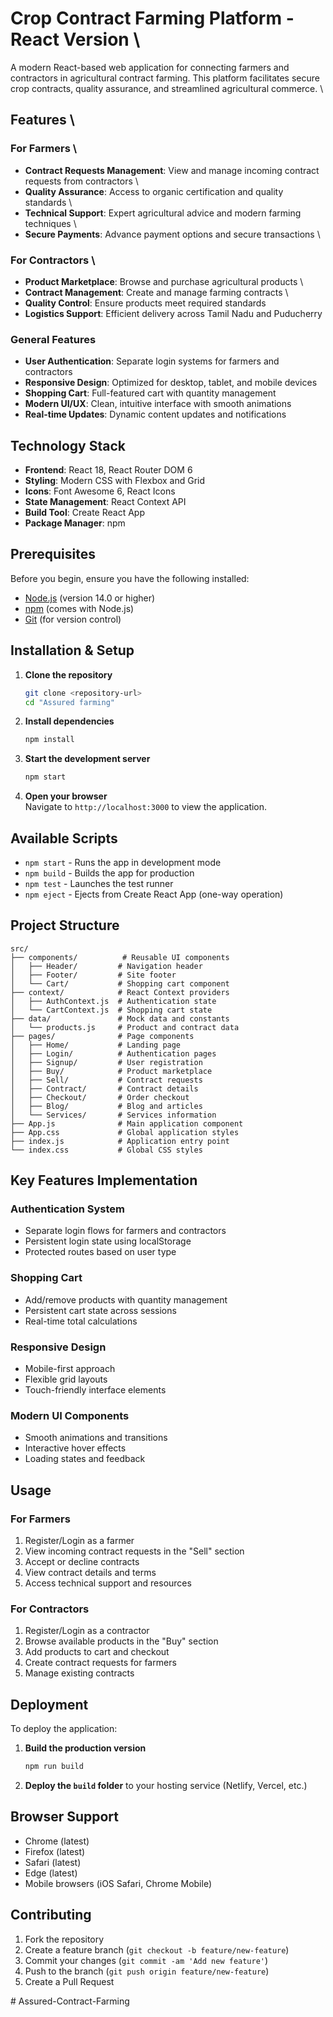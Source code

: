 # Crop Contract Farming Platform - React Version  \\
  
A modern React-based web application for connecting farmers and contractors in agricultural contract farming. This platform facilitates secure crop contracts, quality assurance, and streamlined agricultural commerce.  \\

## Features  \\
  
### For Farmers  \\
- **Contract Requests Management**: View and manage incoming contract requests from contractors  \\
- **Quality Assurance**: Access to organic certification and quality standards  \\
- **Technical Support**: Expert agricultural advice and modern farming techniques  \\
- **Secure Payments**: Advance payment options and secure transactions  \\

### For Contractors  \\
- **Product Marketplace**: Browse and purchase agricultural products  \\
- **Contract Management**: Create and manage farming contracts  \\
- **Quality Control**: Ensure products meet required standards  
- **Logistics Support**: Efficient delivery across Tamil Nadu and Puducherry  
  
### General Features  
- **User Authentication**: Separate login systems for farmers and contractors  
- **Responsive Design**: Optimized for desktop, tablet, and mobile devices  
- **Shopping Cart**: Full-featured cart with quantity management  
- **Modern UI/UX**: Clean, intuitive interface with smooth animations  
- **Real-time Updates**: Dynamic content updates and notifications  
  
## Technology Stack  
  
- **Frontend**: React 18, React Router DOM 6  
- **Styling**: Modern CSS with Flexbox and Grid  
- **Icons**: Font Awesome 6, React Icons  
- **State Management**: React Context API  
- **Build Tool**: Create React App  
- **Package Manager**: npm  
  
## Prerequisites  
  
Before you begin, ensure you have the following installed:  
  
- [Node.js](https://nodejs.org/) (version 14.0 or higher)  
- [npm](https://www.npmjs.com/) (comes with Node.js)  
- [Git](https://git-scm.com/downloads) (for version control)  
  
## Installation & Setup  
  
1. **Clone the repository**  
   ```bash  
   git clone <repository-url>  
   cd "Assured farming"  
   ```  
  
2. **Install dependencies**  
   ```bash  
   npm install  
   ```  
  
3. **Start the development server**  
   ```bash  
   npm start  
   ```  
  
4. **Open your browser**  
   Navigate to `http://localhost:3000` to view the application.  
  
## Available Scripts  
  
- `npm start` - Runs the app in development mode  
- `npm build` - Builds the app for production  
- `npm test` - Launches the test runner  
- `npm eject` - Ejects from Create React App (one-way operation)  
  
## Project Structure  
  
```
src/
├── components/          # Reusable UI components
│   ├── Header/         # Navigation header
│   ├── Footer/         # Site footer
│   └── Cart/           # Shopping cart component
├── context/            # React Context providers
│   ├── AuthContext.js  # Authentication state
│   └── CartContext.js  # Shopping cart state
├── data/               # Mock data and constants
│   └── products.js     # Product and contract data
├── pages/              # Page components
│   ├── Home/           # Landing page
│   ├── Login/          # Authentication pages
│   ├── Signup/         # User registration
│   ├── Buy/            # Product marketplace
│   ├── Sell/           # Contract requests
│   ├── Contract/       # Contract details
│   ├── Checkout/       # Order checkout
│   ├── Blog/           # Blog and articles
│   └── Services/       # Services information
├── App.js              # Main application component
├── App.css             # Global application styles
├── index.js            # Application entry point
└── index.css           # Global CSS styles
```

## Key Features Implementation

### Authentication System
- Separate login flows for farmers and contractors
- Persistent login state using localStorage
- Protected routes based on user type

### Shopping Cart
- Add/remove products with quantity management
- Persistent cart state across sessions
- Real-time total calculations

### Responsive Design
- Mobile-first approach
- Flexible grid layouts
- Touch-friendly interface elements

### Modern UI Components
- Smooth animations and transitions
- Interactive hover effects
- Loading states and feedback

## Usage

### For Farmers
1. Register/Login as a farmer
2. View incoming contract requests in the "Sell" section
3. Accept or decline contracts
4. View contract details and terms
5. Access technical support and resources

### For Contractors
1. Register/Login as a contractor
2. Browse available products in the "Buy" section
3. Add products to cart and checkout
4. Create contract requests for farmers
5. Manage existing contracts

## Deployment

To deploy the application:

1. **Build the production version**
   ```bash
   npm run build
   ```

2. **Deploy the `build` folder** to your hosting service (Netlify, Vercel, etc.)

## Browser Support

- Chrome (latest)
- Firefox (latest)
- Safari (latest)
- Edge (latest)
- Mobile browsers (iOS Safari, Chrome Mobile)

## Contributing

1. Fork the repository
2. Create a feature branch (`git checkout -b feature/new-feature`)
3. Commit your changes (`git commit -am 'Add new feature'`)
4. Push to the branch (`git push origin feature/new-feature`)
5. Create a Pull Request

#   A s s u r e d - C o n t r a c t - F a r m i n g 
 
 

